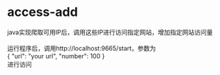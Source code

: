 # access-add
java实现爬取可用IP后，调用这些IP进行访问指定网站，增加指定网站访问量<br><br>
运行程序后，调用http://localhost:9665/start，参数为<br>
{
  "url": "your url",
  "number": 100
}<br>
进行访问<br>

